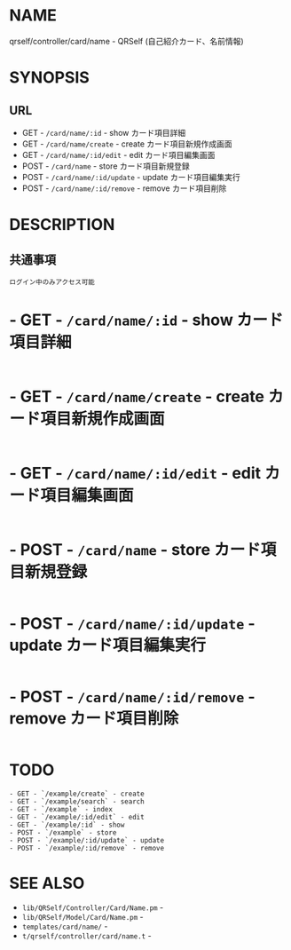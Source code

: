 # NAME

qrself/controller/card/name - QRSelf (自己紹介カード、名前情報)

# SYNOPSIS

## URL

- GET - `/card/name/:id` - show カード項目詳細
- GET - `/card/name/create` - create カード項目新規作成画面
- GET - `/card/name/:id/edit` - edit カード項目編集画面
- POST - `/card/name` - store カード項目新規登録
- POST - `/card/name/:id/update` - update カード項目編集実行
- POST - `/card/name/:id/remove` - remove カード項目削除

# DESCRIPTION

## 共通事項

```
ログイン中のみアクセス可能
```

# - GET - `/card/name/:id` - show カード項目詳細

```
```

# - GET - `/card/name/create` - create カード項目新規作成画面

```
```

# - GET - `/card/name/:id/edit` - edit カード項目編集画面

```
```

# - POST - `/card/name` - store カード項目新規登録

```
```

# - POST - `/card/name/:id/update` - update カード項目編集実行

```
```

# - POST - `/card/name/:id/remove` - remove カード項目削除

```
```

# TODO

```
- GET - `/example/create` - create
- GET - `/example/search` - search
- GET - `/example` - index
- GET - `/example/:id/edit` - edit
- GET - `/example/:id` - show
- POST - `/example` - store
- POST - `/example/:id/update` - update
- POST - `/example/:id/remove` - remove
```

# SEE ALSO

- `lib/QRSelf/Controller/Card/Name.pm` -
- `lib/QRSelf/Model/Card/Name.pm` -
- `templates/card/name/` -
- `t/qrself/controller/card/name.t` -
